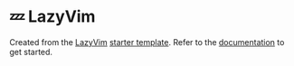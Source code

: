# 💤 LazyVim

Created from the [LazyVim](https://github.com/LazyVim/LazyVim) [starter template](https://github.com/LazyVim/starter).
Refer to the [documentation](https://lazyvim.github.io/installation) to get started.
